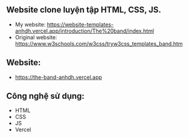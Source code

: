 ## Website clone luyện tập HTML, CSS, JS. 
- My website: https://website-templates-anhdh.vercel.app/introduction/The%20band/index.html
- Original website: https://www.w3schools.com/w3css/tryw3css_templates_band.htm
## Website: 
- https://the-band-anhdh.vercel.app
## Công nghệ sử dụng:
- HTML
- CSS
- JS
- Vercel